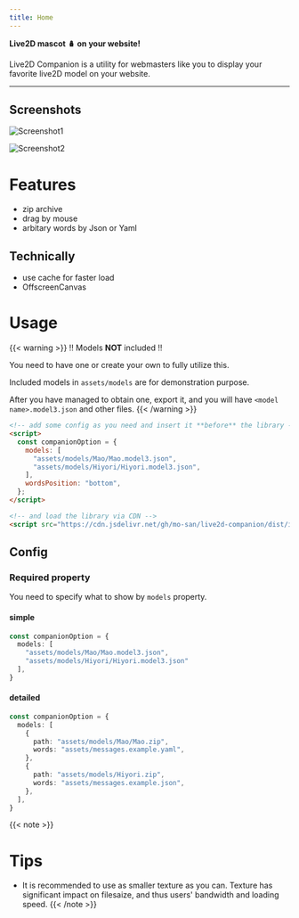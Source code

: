 ```yaml
---
title: Home
---
```


**Live2D mascot 🪆 on your website!**

Live2D Companion is a utility for webmasters like you to display your favorite live2D model on your website.

---

## Screenshots

![Screenshot1]()

![Screenshot2]()

# Features

- zip archive
- drag by mouse
- arbitary words by Json or Yaml

## Technically
- use cache for faster load
- OffscreenCanvas

# Usage

{{< warning >}}
!! Models **NOT** included !!

You need to have one or create your own to fully utilize this.

Included models in `assets/models` are for demonstration purpose.

After you have managed to obtain one, export it, and you will have `<model name>.model3.json` and other files.
{{< /warning >}}

```html
<!-- add some config as you need and insert it **before** the library -->
<script>
  const companionOption = {
    models: [
      "assets/models/Mao/Mao.model3.json",
      "assets/models/Hiyori/Hiyori.model3.json",
    ],
    wordsPosition: "bottom",
  };
</script>

<!-- and load the library via CDN -->
<script src="https://cdn.jsdelivr.net/gh/mo-san/live2d-companion/dist/indes.js"></script>
```


## Config

### Required property

You need to specify what to show by `models` property.

#### simple
```typescript
const companionOption = {
  models: [
    "assets/models/Mao/Mao.model3.json",
    "assets/models/Hiyori/Hiyori.model3.json"
  ],
}
```

#### detailed
```typescript
const companionOption = {
  models: [
    {
      path: "assets/models/Mao/Mao.zip",
      words: "assets/messages.example.yaml",
    },
    {
      path: "assets/models/Hiyori.zip",
      words: "assets/messages.example.json",
    },
  ],
}
```

{{< note >}}
# Tips
- It is recommended to use as smaller texture as you can. Texture has significant impact on filesaize, and thus users' bandwidth and loading speed.
{{< /note >}}

